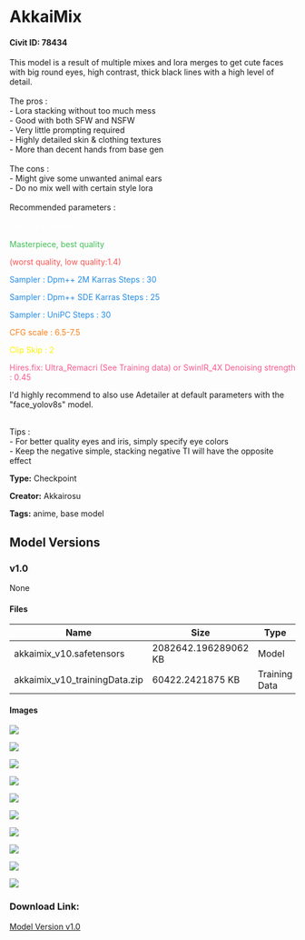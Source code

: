 # AkkaiMix

#### Civit ID: 78434

<p>This model is a result of multiple mixes and lora merges to get cute faces with big round eyes, high contrast, thick black lines with a high level of detail.<br /><br />The pros :<br />- Lora stacking without too much mess<br />- Good with both SFW and NSFW<br />- Very little prompting required<br />- Highly detailed skin &amp; clothing textures<br />- More than decent hands from base gen<br /><br />The cons :<br />- Might give some unwanted animal ears<br />- Do no mix well with certain style lora<br /><br />Recommended parameters :<br /><br /><span style="color:rgb(255, 255, 255)">VAE : kl-f8-anime2.pt</span></p><p><span style="color:rgb(64, 192, 87)">Masterpiece, best quality</span></p><p><span style="color:rgb(250, 82, 82)">(worst quality, low quality:1.4)</span></p><p><span style="color:rgb(34, 139, 230)">Sampler : Dpm++ 2M Karras Steps : 30</span></p><p><span style="color:rgb(34, 139, 230)">Sampler : Dpm++ SDE Karras Steps : 25</span></p><p><span style="color:rgb(34, 139, 230)">Sampler : UniPC Steps : 30</span></p><p><span style="color:rgb(253, 126, 20)">CFG scale : 6.5-7.5</span></p><p><span style="color:rgb(250, 242, 0)">Clip Skip : 2</span></p><p><span style="color:rgb(247, 89, 144)">Hires.fix: Ultra_Remacri (See Training data) or SwinIR_4X Denoising strength : 0.45</span></p><p></p><p>I'd highly recommend to also use Adetailer at default parameters with the "face_yolov8s" model.</p><p><br />Tips :<br />- For better quality eyes and iris, simply specify eye colors<br />- Keep the negative simple, stacking negative TI will have the opposite effect</p>

**Type:** Checkpoint

**Creator:** Akkairosu

**Tags:** anime, base model

## Model Versions

### v1.0

None

#### Files

| Name | Size | Type | Format | Download Url | AutoV1 | AutoV2 | SHA256 | CRC32 | BLAKE3 |
| --- | --- | --- | --- | --- | --- | --- | --- | --- | --- |
| akkaimix_v10.safetensors | 2082642.196289062 KB | Model | SafeTensor | https://civitai.com/api/download/models/83232 | 15DBF43D | 8179197651 | 8179197651AD389BEB27572F0FBC9F1AB8332204F063AFAEE7B51068CDE0C9BE | FDCD5A23 | F19410DAA3657F76419A7B7C8B13EA4B9D467D3EA0C66E7551909FEA64A71D57 |
| akkaimix_v10_trainingData.zip | 60422.2421875 KB | Training Data | Other | https://civitai.com/api/download/models/83232?type=Training%20Data | 22BCA18F | 7A1676A88A | 7A1676A88A5659E6D2EDF7C22BE1E2190BD4B78025CD9D463AB50A0CA3D2BE37 | 179157C0 | B9475A23FD71529B52730EA47F9F6685DCBB92A6AAF3F5792D5ED1EC3EFA37B9 |

#### Images

<p><img src="https://image.civitai.com/xG1nkqKTMzGDvpLrqFT7WA/6d8a2b4b-8153-4a9d-8cbb-211562ebcf53/width=450/995598.jpeg" /></p>

<p><img src="https://image.civitai.com/xG1nkqKTMzGDvpLrqFT7WA/1d962b03-2c2d-4d41-b8e2-b779ca52cb6d/width=450/980259.jpeg" /></p>

<p><img src="https://image.civitai.com/xG1nkqKTMzGDvpLrqFT7WA/df34ccb1-76c9-46d9-a61b-a0d96eee9955/width=450/953468.jpeg" /></p>

<p><img src="https://image.civitai.com/xG1nkqKTMzGDvpLrqFT7WA/6efa50a9-695a-45a3-978c-26c8ced744b0/width=450/946421.jpeg" /></p>

<p><img src="https://image.civitai.com/xG1nkqKTMzGDvpLrqFT7WA/343f4768-9c87-4b43-a079-a9c9d9e63f37/width=450/938388.jpeg" /></p>

<p><img src="https://image.civitai.com/xG1nkqKTMzGDvpLrqFT7WA/e05f34c3-312f-4ad1-b87d-1ee030b80036/width=450/946420.jpeg" /></p>

<p><img src="https://image.civitai.com/xG1nkqKTMzGDvpLrqFT7WA/0ff6fb42-1a0c-4858-94ce-078b5f5e52e9/width=450/980257.jpeg" /></p>

<p><img src="https://image.civitai.com/xG1nkqKTMzGDvpLrqFT7WA/f2ea9e55-dfb1-4e50-a5a7-e181ff6a6215/width=450/938385.jpeg" /></p>

<p><img src="https://image.civitai.com/xG1nkqKTMzGDvpLrqFT7WA/7b79cbc4-040e-47fe-a5f6-4cd97e51ae96/width=450/946422.jpeg" /></p>

<p><img src="https://image.civitai.com/xG1nkqKTMzGDvpLrqFT7WA/7967308b-e428-4468-b1e2-9565ca5dcd7d/width=450/938520.jpeg" /></p>

### Download Link:

[Model Version v1.0](https://civitai.com/api/download/models/83232)

